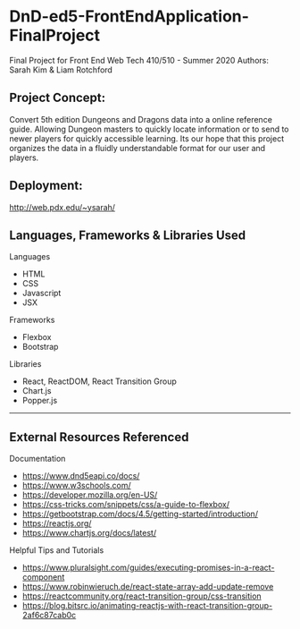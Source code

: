 # DnD-ed5-FrontEndApplication-FinalProject
Final Project for Front End Web Tech 410/510 - Summer 2020
Authors: Sarah Kim & Liam Rotchford

Project Concept:
-----------------------------
Convert 5th edition Dungeons and Dragons data into a online reference guide. Allowing Dungeon masters to quickly locate information or to send to newer players for quickly accessible learning. Its our hope that this project organizes the data in a fluidly understandable format for our user and players.


Deployment:
-----------------------------
http://web.pdx.edu/~ysarah/


Languages, Frameworks & Libraries Used
-----------------------------
Languages
- HTML
- CSS
- Javascript
- JSX

Frameworks
- Flexbox
- Bootstrap

Libraries
- React, ReactDOM, React Transition Group
- Chart.js
- Popper.js

-----------------------------
External Resources Referenced
-----------------------------

Documentation
- https://www.dnd5eapi.co/docs/
- https://www.w3schools.com/
- https://developer.mozilla.org/en-US/
- https://css-tricks.com/snippets/css/a-guide-to-flexbox/
- https://getbootstrap.com/docs/4.5/getting-started/introduction/
- https://reactjs.org/
- https://www.chartjs.org/docs/latest/


Helpful Tips and Tutorials
- https://www.pluralsight.com/guides/executing-promises-in-a-react-component
- https://www.robinwieruch.de/react-state-array-add-update-remove
- https://reactcommunity.org/react-transition-group/css-transition
- https://blog.bitsrc.io/animating-reactjs-with-react-transition-group-2af6c87cab0c
